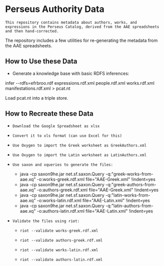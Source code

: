 # Perseus Authority Data
	This repository contains metadata about authors, works, and expressions in the Perseus Catalog, derived from the AAE spreadsheets and then hand-corrected.


The repository includes a few utilities for re-generating the metadata from the AAE spreadsheets.

## How to Use these Data

- Generate a knowledge base with basic RDFS inferences: 

infer --rdfs=efrbroo.rdf expressions.rdf.xml people.rdf.xml works.rdf.xml manifestations.rdf.xml > pcat.nt

Load pcat.nt into a triple store.

## How to Recreate these Data
  * 	Download the Google Spreadsheet as xlsx
  * 	Convert it to xls format (can use Excel for this)
  * 	Use Oxygen to import the Greek worksheet as GreekAuthors.xml
  * 	Use Oxygen to import the Latin worksheet as LatinAuthors.xml
  * 	Use saxon and xqueries to generate the files:
    * 	java -cp saxon9he.jar net.sf.saxon.Query -q:"greek-works-from-aae.xq" -o:works-greek.rdf.xml file="AAE-Greek.xml" \!indent=yes 
    * 	java -cp saxon9he.jar net.sf.saxon.Query -q:"greek-authors-from-aae.xq" -o:authors-greek.rdf.xml file="AAE-Greek.xml" \!indent=yes
    * 	java -cp saxon9he.jar net.sf.saxon.Query -q:"latin-works-from-aae.xq" -o:works-latin.rdf.xml file="AAE-Latin.xml" \!indent=yes
    * 	java -cp saxon9he.jar net.sf.saxon.Query -q:"latin-authors-from-aae.xq" -o:authors-latin.rdf.xml file="AAE-Latin.xml" \!indent=yes
  * 	Validate the files using riot:
      * 	riot --validate works-greek.rdf.xml
      * 	riot --validate authors-greek.rdf.xml
      * 	riot --validate works-latin.rdf.xml
      * 	riot --validate authors-latin.rdf.xml


